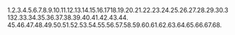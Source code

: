 1.2.3.4.5.6.7.8.9.10.11.12.13.14.15.16.1718.19.20.21.22.23.24.25.26.27.28.29.30.3132.33.34.35.36.37.38.39.40.41.42.43.44.
45.46.47.48.49.50.51.52.53.54.55.56.57.58.59.60.61.62.63.64.65.66.67.68.
